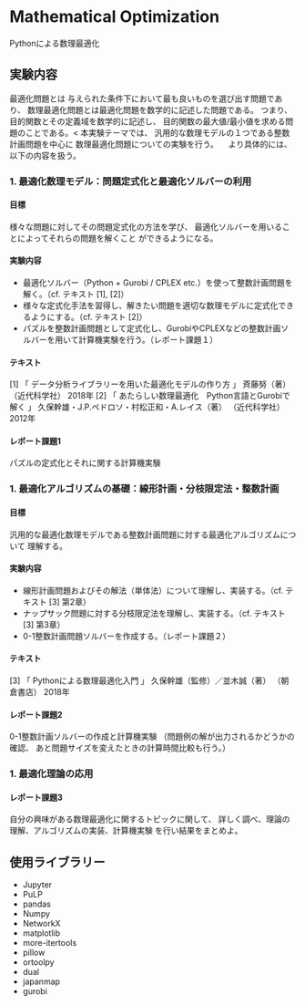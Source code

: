 # Mathematical Optimization
Pythonによる数理最適化 

## 実験内容
最適化問題とは 与えられた条件下において最も良いものを選び出す問題であり、 数理最適化問題とは最適化問題を数学的に記述した問題である。 つまり、目的関数とその定義域を数学的に記述し、 目的関数の最大値/最小値を求める問題のことである。< 本実験テーマでは、 汎用的な数理モデルの１つである整数計画問題を中心に 数理最適化問題についての実験を行う。
　より具体的には、以下の内容を扱う。
 
### 1. 最適化数理モデル：問題定式化と最適化ソルバーの利用
#### 目標
様々な問題に対してその問題定式化の方法を学び、 最適化ソルバーを用いることによってそれらの問題を解くこと ができるようになる。

#### 実験内容
- 最適化ソルバー（Python + Gurobi / CPLEX etc.）を使って整数計画問題を解く。（cf. テキスト [1], [2]）
- 様々な定式化手法を習得し、解きたい問題を適切な数理モデルに定式化できるようにする。（cf. テキスト [2]）
- パズルを整数計画問題として定式化し、GurobiやCPLEXなどの整数計画ソルバーを用いて計算機実験を行う。（レポート課題１）

#### テキスト
[1] 「 データ分析ライブラリーを用いた最適化モデルの作り方 」 斉藤努（著） （近代科学社） 2018年 
[2] 「 あたらしい数理最適化　Python言語とGurobiで解く 」 久保幹雄・J.P.ペドロソ・村松正和・A.レイス（著） （近代科学社） 2012年 

#### レポート課題1
パズルの定式化とそれに関する計算機実験

### 1. 最適化アルゴリズムの基礎：線形計画・分枝限定法・整数計画
#### 目標
汎用的な最適化数理モデルである整数計画問題に対する最適化アルゴリズムについて 理解する。

#### 実験内容
- 線形計画問題およびその解法（単体法）について理解し、実装する。（cf. テキスト [3] 第2章）
- ナップサック問題に対する分枝限定法を理解し、実装する。（cf. テキスト [3] 第3章）
- 0-1整数計画問題ソルバーを作成する。（レポート課題２）

#### テキスト
[3] 「 Pythonによる数理最適化入門 」 久保幹雄（監修）／並木誠（著） （朝倉書店） 2018年

#### レポート課題2
0-1整数計画ソルバーの作成と計算機実験
（問題例の解が出力されるかどうかの確認、 あと問題サイズを変えたときの計算時間比較も行う。）

### 1. 最適化理論の応用
#### レポート課題3
自分の興味がある数理最適化に関するトピックに関して、 詳しく調べ、理論の理解、アルゴリズムの実装、計算機実験 を行い結果をまとめよ。

## 使用ライブラリー

- Jupyter
- PuLP
- pandas
- Numpy
- NetworkX
- matplotlib
- more-itertools
- pillow
- ortoolpy
- dual
- japanmap
- gurobi
